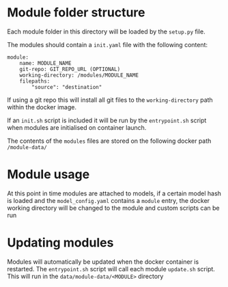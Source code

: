 # Module folder structure

Each module folder in this directory will be loaded by the `setup.py` file.

The modules should contain a `init.yaml` file with the following content:

```
module:
    name: MODULE_NAME
    git-repo: GIT_REPO_URL (OPTIONAL)
    working-directory: /modules/MODULE_NAME
    filepaths:
        "source": "destination"
```

If using a git repo this will install all git files to the `working-directory` path within the docker image.

If an `init.sh` script is included it will be run by the `entrypoint.sh` script when modules are initialised on container launch.

The contents of the `modules` files are stored on the following docker path `/module-data/`

# Module usage

At this point in time modules are attached to models, if a certain model hash is loaded and the `model_config.yaml` contains a `module` entry,
the docker working directory will be changed to the module and custom scripts can be run

# Updating modules

Modules will automatically be updated when the docker container is restarted. The `entrypoint.sh` script will call each module `update.sh` script.
This will run in the `data/module-data/<MODULE>` directory
